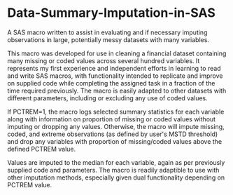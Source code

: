 # Data-Summary-Imputation-in-SAS
A SAS macro written to assist in evaluating and if necessary imputing observations in large, potentially messy datasets with many variables.

This macro was developed for use in cleaning a financial dataset containing many missing or coded values across several hundred variables. It represents my first experience and independent efforts in learning to read and write SAS macros, with functionality intended to replicate and improve on supplied code while completing the assigned task in a fraction of the time required previously. The macro is easily adapted to other datasets with different parameters, including or excluding any use of coded values.

If PCTREM=1, the macro logs selected summary statistics for each variable along with information on proportion of missing or coded values without imputing or dropping any values. Otherwise, the macro will impute missing, coded, and extreme observations (as defined by user's MSTD threshold) and drop any variables with proportion of missing/coded values above the defined PCTREM value.

Values are imputed to the median for each variable, again as per previously supplied code and parameters. The macro is readily adaptible to use with other imputation methods, especially given dual functionality depending on PCTREM value.

